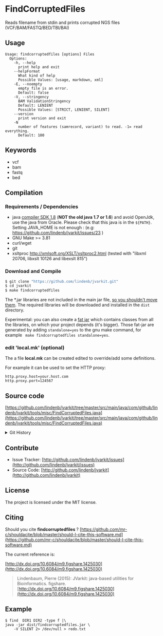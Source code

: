 # FindCorruptedFiles

Reads filename from stdin and prints corrupted NGS files (VCF/BAM/FASTQ/BED/TBI/BAI)


## Usage

```
Usage: findcorruptedfiles [options] Files
  Options:
    -h, --help
      print help and exit
    --helpFormat
      What kind of help
      Possible Values: [usage, markdown, xml]
    -E, --noempty
      empty file is an error.
      Default: false
    -V, --stringency
      BAM ValidationStringency
      Default: LENIENT
      Possible Values: [STRICT, LENIENT, SILENT]
    --version
      print version and exit
    -N
      number of features (samrecord, variant) to read. -1= read everything.
      Default: 100

```


## Keywords

 * vcf
 * bam
 * fastq
 * bed


## Compilation

### Requirements / Dependencies

* java [compiler SDK 1.8](http://www.oracle.com/technetwork/java/index.html) (**NOT the old java 1.7 or 1.6**) and avoid OpenJdk, use the java from Oracle. Please check that this java is in the `${PATH}`. Setting JAVA_HOME is not enough : (e.g: https://github.com/lindenb/jvarkit/issues/23 )
* GNU Make >= 3.81
* curl/wget
* git
* xsltproc http://xmlsoft.org/XSLT/xsltproc2.html (tested with "libxml 20706, libxslt 10126 and libexslt 815")


### Download and Compile

```bash
$ git clone "https://github.com/lindenb/jvarkit.git"
$ cd jvarkit
$ make findcorruptedfiles
```

The *.jar libraries are not included in the main jar file, [so you shouldn't move them](https://github.com/lindenb/jvarkit/issues/15#issuecomment-140099011 ).
The required libraries will be downloaded and installed in the `dist` directory.

Experimental: you can also create a [fat jar](https://stackoverflow.com/questions/19150811/) which contains classes from all the libraries, on which your project depends (it's bigger). Those fat-jar are generated by adding `standalone=yes` to the gnu make command, for example ` make findcorruptedfiles standalone=yes`.

### edit 'local.mk' (optional)

The a file **local.mk** can be created edited to override/add some definitions.

For example it can be used to set the HTTP proxy:

```
http.proxy.host=your.host.com
http.proxy.port=124567
```
## Source code 

[https://github.com/lindenb/jvarkit/tree/master/src/main/java/com/github/lindenb/jvarkit/tools/misc/FindCorruptedFiles.java](https://github.com/lindenb/jvarkit/tree/master/src/main/java/com/github/lindenb/jvarkit/tools/misc/FindCorruptedFiles.java)


<details>
<summary>Git History</summary>

```
Fri May 12 12:31:52 2017 +0200 ; cont ; https://github.com/lindenb/jvarkit/commit/79b31100024fed64156ce4e1796507814c20ebf1
Thu Mar 30 17:38:36 2017 +0200 ; cont ; https://github.com/lindenb/jvarkit/commit/bba625df69e00a0aa54de192cdce6fda110a65b4
Fri Jan 22 23:49:23 2016 +0100 ; vcfiterator is now an interface ; https://github.com/lindenb/jvarkit/commit/9f9b9314c4b31b21044c5911a7e79e1b3fb0af7a
Tue Sep 23 09:06:47 2014 +0200 ; htsjdk 121 ; https://github.com/lindenb/jvarkit/commit/9b4a2140c3818506204f95f188379c814af6fb1d
Fri Jun 20 10:43:04 2014 +0200 ; corrupeted files: test BED ; https://github.com/lindenb/jvarkit/commit/a2a0899b5b435c7349fdadf9f02c5328aad54ca8
Fri May 23 15:00:53 2014 +0200 ; cont moving to htsjdk ; https://github.com/lindenb/jvarkit/commit/81f98e337322928b07dfcb7a4045ba2464b7afa7
Mon May 12 10:28:28 2014 +0200 ; first sed on files ; https://github.com/lindenb/jvarkit/commit/79ae202e237f53b7edb94f4326fee79b2f71b8e8
Thu Nov 28 08:16:28 2013 +0100 ; cont ; https://github.com/lindenb/jvarkit/commit/d41deb4c340967592eb53e98101077ccbd84a3dd
Fri Nov 22 17:34:16 2013 +0100 ; my version of fastqreader ; https://github.com/lindenb/jvarkit/commit/caf819c6c165d251722ce24f4429d6106e50c2cc
Fri Nov 22 14:50:33 2013 +0100 ; pad fastq ; https://github.com/lindenb/jvarkit/commit/dba22139a20b2e25b42cfcd1eb4969d2b1ebe929
Mon Nov 4 13:49:15 2013 +0100 ; chaned command line handling + getopt ; https://github.com/lindenb/jvarkit/commit/939d2ccf1a9a4be2d2116586b925062c65d81195
Fri Oct 11 15:39:02 2013 +0200 ; picard v.100: deletion of VcfIterator :-( ; https://github.com/lindenb/jvarkit/commit/e88fab449b04aed40c2ff7f9d0cf8c8b6ab14a31
Fri Sep 6 15:11:11 2013 +0200 ; moved code for latest version of picard (1.97). Using VCFIterator instead of ASciiLineReader ; https://github.com/lindenb/jvarkit/commit/810877c10406a017fd5a31dacff7e8401089d429
Wed Jul 31 17:19:13 2013 +0200 ; find corrupted NGS files ; https://github.com/lindenb/jvarkit/commit/d2f0c79e4fbc962ae335ba8aa065f1b389db949e
```

</details>

## Contribute

- Issue Tracker: [http://github.com/lindenb/jvarkit/issues](http://github.com/lindenb/jvarkit/issues)
- Source Code: [http://github.com/lindenb/jvarkit](http://github.com/lindenb/jvarkit)

## License

The project is licensed under the MIT license.

## Citing

Should you cite **findcorruptedfiles** ? [https://github.com/mr-c/shouldacite/blob/master/should-I-cite-this-software.md](https://github.com/mr-c/shouldacite/blob/master/should-I-cite-this-software.md)

The current reference is:

[http://dx.doi.org/10.6084/m9.figshare.1425030](http://dx.doi.org/10.6084/m9.figshare.1425030)

> Lindenbaum, Pierre (2015): JVarkit: java-based utilities for Bioinformatics. figshare.
> [http://dx.doi.org/10.6084/m9.figshare.1425030](http://dx.doi.org/10.6084/m9.figshare.1425030)


## Example

```
$ find  DIR1 DIR2 -type f |\
java -jar dist/findcorruptedfiles.jar \
	-V SILENT 2> /dev/null > redo.txt
```


